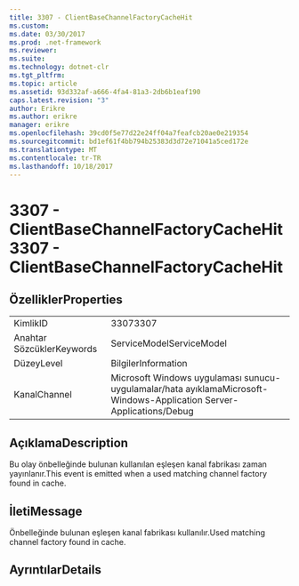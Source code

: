 ```yaml
---
title: 3307 - ClientBaseChannelFactoryCacheHit
ms.custom: 
ms.date: 03/30/2017
ms.prod: .net-framework
ms.reviewer: 
ms.suite: 
ms.technology: dotnet-clr
ms.tgt_pltfrm: 
ms.topic: article
ms.assetid: 93d332af-a666-4fa4-81a3-2db6b1eaf190
caps.latest.revision: "3"
author: Erikre
ms.author: erikre
manager: erikre
ms.openlocfilehash: 39cd0f5e77d22e24ff04a7feafcb20ae0e219354
ms.sourcegitcommit: bd1ef61f4bb794b25383d3d72e71041a5ced172e
ms.translationtype: MT
ms.contentlocale: tr-TR
ms.lasthandoff: 10/18/2017
---
```

# <a name="3307---clientbasechannelfactorycachehit"></a><span data-ttu-id="62280-102">3307 - ClientBaseChannelFactoryCacheHit</span><span class="sxs-lookup"><span data-stu-id="62280-102">3307 - ClientBaseChannelFactoryCacheHit</span></span>
## <a name="properties"></a><span data-ttu-id="62280-103">Özellikler</span><span class="sxs-lookup"><span data-stu-id="62280-103">Properties</span></span>  
  
|||  
|-|-|  
|<span data-ttu-id="62280-104">Kimlik</span><span class="sxs-lookup"><span data-stu-id="62280-104">ID</span></span>|<span data-ttu-id="62280-105">3307</span><span class="sxs-lookup"><span data-stu-id="62280-105">3307</span></span>|  
|<span data-ttu-id="62280-106">Anahtar Sözcükler</span><span class="sxs-lookup"><span data-stu-id="62280-106">Keywords</span></span>|<span data-ttu-id="62280-107">ServiceModel</span><span class="sxs-lookup"><span data-stu-id="62280-107">ServiceModel</span></span>|  
|<span data-ttu-id="62280-108">Düzey</span><span class="sxs-lookup"><span data-stu-id="62280-108">Level</span></span>|<span data-ttu-id="62280-109">Bilgiler</span><span class="sxs-lookup"><span data-stu-id="62280-109">Information</span></span>|  
|<span data-ttu-id="62280-110">Kanal</span><span class="sxs-lookup"><span data-stu-id="62280-110">Channel</span></span>|<span data-ttu-id="62280-111">Microsoft Windows uygulaması sunucu-uygulamalar/hata ayıklama</span><span class="sxs-lookup"><span data-stu-id="62280-111">Microsoft-Windows-Application Server-Applications/Debug</span></span>|  
  
## <a name="description"></a><span data-ttu-id="62280-112">Açıklama</span><span class="sxs-lookup"><span data-stu-id="62280-112">Description</span></span>  
 <span data-ttu-id="62280-113">Bu olay önbelleğinde bulunan kullanılan eşleşen kanal fabrikası zaman yayınlanır.</span><span class="sxs-lookup"><span data-stu-id="62280-113">This event is emitted when a used matching channel factory found in cache.</span></span>  
  
## <a name="message"></a><span data-ttu-id="62280-114">İleti</span><span class="sxs-lookup"><span data-stu-id="62280-114">Message</span></span>  
 <span data-ttu-id="62280-115">Önbelleğinde bulunan eşleşen kanal fabrikası kullanılır.</span><span class="sxs-lookup"><span data-stu-id="62280-115">Used matching channel factory found in cache.</span></span>  
  
## <a name="details"></a><span data-ttu-id="62280-116">Ayrıntılar</span><span class="sxs-lookup"><span data-stu-id="62280-116">Details</span></span>
